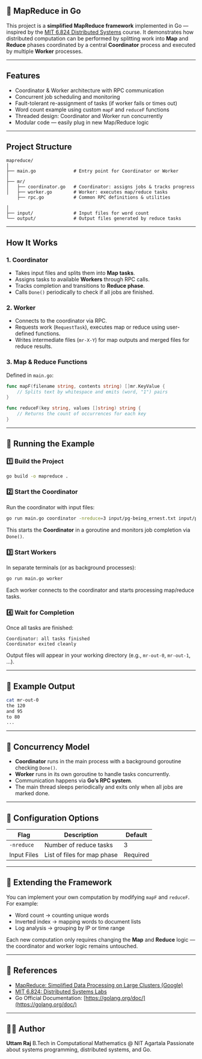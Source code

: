 ## 🧠 MapReduce in Go

This project is a **simplified MapReduce framework** implemented in Go — inspired by the [MIT 6.824 Distributed Systems](https://pdos.csail.mit.edu/6.824/) course.
It demonstrates how distributed computation can be performed by splitting work into **Map** and **Reduce** phases coordinated by a central **Coordinator** process and executed by multiple **Worker** processes.

---

## Features

*  Coordinator & Worker architecture with RPC communication
*  Concurrent job scheduling and monitoring
*  Fault-tolerant re-assignment of tasks (if worker fails or times out)
*  Word count example using custom `mapF` and `reduceF` functions
*  Threaded design: Coordinator and Worker run concurrently
*  Modular code — easily plug in new Map/Reduce logic

---

##  Project Structure

```
mapreduce/
│
├── main.go              # Entry point for Coordinator or Worker
│
├── mr/
│   ├── coordinator.go   # Coordinator: assigns jobs & tracks progress
│   ├── worker.go        # Worker: executes map/reduce tasks
    ├── rpc.go           # Common RPC definitions & utilities

│
├── input/               # Input files for word count
└── output/              # Output files generated by reduce tasks
```

---

## How It Works

### 1. Coordinator

* Takes input files and splits them into **Map tasks**.
* Assigns tasks to available **Workers** through RPC calls.
* Tracks completion and transitions to **Reduce phase**.
* Calls `Done()` periodically to check if all jobs are finished.

### 2. Worker

* Connects to the coordinator via RPC.
* Requests work (`RequestTask`), executes map or reduce using user-defined functions.
* Writes intermediate files (`mr-X-Y`) for map outputs and merged files for reduce results.

### 3. Map & Reduce Functions

Defined in `main.go`:

```go
func mapF(filename string, contents string) []mr.KeyValue {
    // Splits text by whitespace and emits (word, "1") pairs
}

func reduceF(key string, values []string) string {
    // Returns the count of occurrences for each key
}
```

---

## 🧩 Running the Example

### 1️⃣ Build the Project

```bash
go build -o mapreduce .
```

### 2️⃣ Start the Coordinator

Run the coordinator with input files:

```bash
go run main.go coordinator -nreduce=3 input/pg-being_ernest.txt input/pg-grimm.txt input/pg-huckleberry.txt
```

This starts the **Coordinator** in a goroutine and monitors job completion via `Done()`.

### 3️⃣ Start Workers

In separate terminals (or as background processes):

```bash
go run main.go worker
```

Each worker connects to the coordinator and starts processing map/reduce tasks.

### 4️⃣ Wait for Completion

Once all tasks are finished:

```
Coordinator: all tasks finished
Coordinator exited cleanly
```

Output files will appear in your working directory (e.g., `mr-out-0`, `mr-out-1`, ...).

---

## 🧪 Example Output

```bash
cat mr-out-0
the 120
and 95
to 80
...
```

---

## 🧵 Concurrency Model

* **Coordinator** runs in the main process with a background goroutine checking `Done()`.
* **Worker** runs in its own goroutine to handle tasks concurrently.
* Communication happens via **Go’s RPC system**.
* The main thread sleeps periodically and exits only when all jobs are marked done.

---

## 🔧 Configuration Options

| Flag        | Description                 | Default  |
| ----------- | --------------------------- | -------- |
| `-nreduce`  | Number of reduce tasks      | 3        |
| Input Files | List of files for map phase | Required |

---

## 🧱 Extending the Framework

You can implement your own computation by modifying `mapF` and `reduceF`.
For example:

* Word count → counting unique words
* Inverted index → mapping words to document lists
* Log analysis → grouping by IP or time range

Each new computation only requires changing the **Map** and **Reduce** logic — the coordinator and worker logic remains untouched.

---

## 📘 References

* [MapReduce: Simplified Data Processing on Large Clusters (Google)](https://research.google/pubs/pub62/)
* [MIT 6.824: Distributed Systems Labs](https://pdos.csail.mit.edu/6.824/)
* Go Official Documentation: [https://golang.org/doc/](https://golang.org/doc/)

---

## 🧑‍💻 Author

**Uttam Raj**
B.Tech in Computational Mathematics @ NIT Agartala
Passionate about systems programming, distributed systems, and Go.
